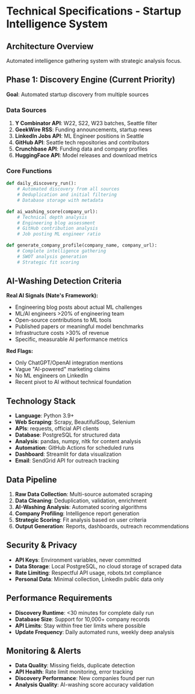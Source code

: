 # Technical Specifications - Startup Intelligence System

## Architecture Overview
Automated intelligence gathering system with strategic analysis focus.

## Phase 1: Discovery Engine (Current Priority)
**Goal**: Automated startup discovery from multiple sources

### Data Sources
1. **Y Combinator API**: W22, S22, W23 batches, Seattle filter
2. **GeekWire RSS**: Funding announcements, startup news
3. **LinkedIn Jobs API**: ML Engineer positions in Seattle
4. **GitHub API**: Seattle tech repositories and contributors
5. **Crunchbase API**: Funding data and company profiles
6. **HuggingFace API**: Model releases and download metrics

### Core Functions
```python
def daily_discovery_run():
    # Automated discovery from all sources
    # Deduplication and initial filtering
    # Database storage with metadata
    
def ai_washing_score(company_url):
    # Technical depth analysis
    # Engineering blog assessment
    # GitHub contribution analysis
    # Job posting ML engineer ratio
    
def generate_company_profile(company_name, company_url):
    # Complete intelligence gathering
    # SWOT analysis generation
    # Strategic fit scoring
```

## AI-Washing Detection Criteria
**Real AI Signals (Nate's Framework):**
- Engineering blog posts about actual ML challenges
- ML/AI engineers >20% of engineering team
- Open-source contributions to ML tools
- Published papers or meaningful model benchmarks
- Infrastructure costs >30% of revenue
- Specific, measurable AI performance metrics

**Red Flags:**
- Only ChatGPT/OpenAI integration mentions
- Vague "AI-powered" marketing claims
- No ML engineers on LinkedIn
- Recent pivot to AI without technical foundation

## Technology Stack
- **Language**: Python 3.9+
- **Web Scraping**: Scrapy, BeautifulSoup, Selenium
- **APIs**: requests, official API clients
- **Database**: PostgreSQL for structured data
- **Analysis**: pandas, numpy, nltk for content analysis
- **Automation**: GitHub Actions for scheduled runs
- **Dashboard**: Streamlit for data visualization
- **Email**: SendGrid API for outreach tracking

## Data Pipeline
1. **Raw Data Collection**: Multi-source automated scraping
2. **Data Cleaning**: Deduplication, validation, enrichment
3. **AI-Washing Analysis**: Automated scoring algorithms
4. **Company Profiling**: Intelligence report generation
5. **Strategic Scoring**: Fit analysis based on user criteria
6. **Output Generation**: Reports, dashboards, outreach recommendations

## Security & Privacy
- **API Keys**: Environment variables, never committed
- **Data Storage**: Local PostgreSQL, no cloud storage of scraped data
- **Rate Limiting**: Respectful API usage, robots.txt compliance
- **Personal Data**: Minimal collection, LinkedIn public data only

## Performance Requirements
- **Discovery Runtime**: <30 minutes for complete daily run
- **Database Size**: Support for 10,000+ company records
- **API Limits**: Stay within free tier limits where possible
- **Update Frequency**: Daily automated runs, weekly deep analysis

## Monitoring & Alerts
- **Data Quality**: Missing fields, duplicate detection
- **API Health**: Rate limit monitoring, error tracking
- **Discovery Performance**: New companies found per run
- **Analysis Quality**: AI-washing score accuracy validation
